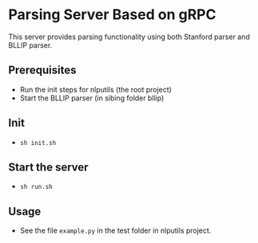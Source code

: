 # Parsing Server Based on gRPC
This server provides parsing functionality using both Stanford parser and BLLIP parser.

## Prerequisites
- Run the init steps for nlputils (the root project)
- Start the BLLIP parser (in sibing folder bllip)

## Init
- `sh init.sh`

## Start the server
- `sh run.sh`

## Usage
- See the file `example.py` in the test folder in nlputils project.